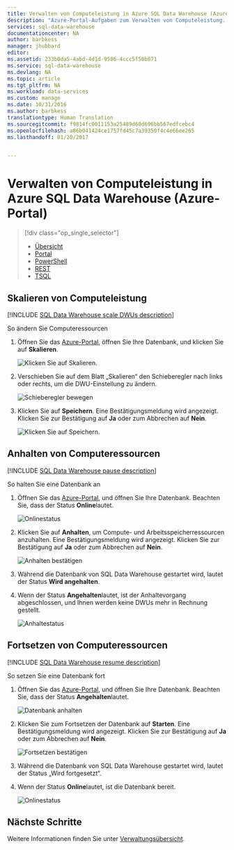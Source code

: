 ```yaml
---
title: Verwalten von Computeleistung in Azure SQL Data Warehouse (Azure-Portal) | Microsoft Docs
description: "Azure-Portal-Aufgaben zum Verwalten von Computeleistung. Skalieren von Computeressourcen durch Anpassen der DWUs Sie können Computeressourcen auch nach Bedarf anhalten und fortsetzen, um Kosten zu sparen."
services: sql-data-warehouse
documentationcenter: NA
author: barbkess
manager: jhubbard
editor: 
ms.assetid: 233b0da5-4abd-4d1d-9586-4ccc5f50b071
ms.service: sql-data-warehouse
ms.devlang: NA
ms.topic: article
ms.tgt_pltfrm: NA
ms.workload: data-services
ms.custom: manage
ms.date: 10/31/2016
ms.author: barbkess
translationtype: Human Translation
ms.sourcegitcommit: f9814fc0011153a25489d60d696bb567edfcebc4
ms.openlocfilehash: a86b041424ce1757fd45c7a39350f4c4e66ee265
ms.lasthandoff: 01/20/2017


---
```

# <a name="manage-compute-power-in-azure-sql-data-warehouse-azure-portal"></a>Verwalten von Computeleistung in Azure SQL Data Warehouse (Azure-Portal)
> [!div class="op_single_selector"]
> * [Übersicht](sql-data-warehouse-manage-compute-overview.md)
> * [Portal](sql-data-warehouse-manage-compute-portal.md)
> * [PowerShell](sql-data-warehouse-manage-compute-powershell.md)
> * [REST](sql-data-warehouse-manage-compute-rest-api.md)
> * [TSQL](sql-data-warehouse-manage-compute-tsql.md)
>
>


## <a name="scale-compute-power"></a>Skalieren von Computeleistung
[!INCLUDE [SQL Data Warehouse scale DWUs description](../../includes/sql-data-warehouse-scale-dwus-description.md)]

So ändern Sie Computeressourcen

1. Öffnen Sie das [Azure-Portal][Azure portal], öffnen Sie Ihre Datenbank, und klicken Sie auf **Skalieren**.

    ![Klicken Sie auf Skalieren.][1]
2. Verschieben Sie auf dem Blatt „Skalieren“ den Schieberegler nach links oder rechts, um die DWU-Einstellung zu ändern.

    ![Schieberegler bewegen][2]
3. Klicken Sie auf **Speichern**. Eine Bestätigungsmeldung wird angezeigt. Klicken Sie zur Bestätigung auf **Ja** oder zum Abbrechen auf **Nein**.

    ![Klicken Sie auf Speichern.][3]

<a name="pause-compute-bk"></a>

## <a name="pause-compute"></a>Anhalten von Computeressourcen
[!INCLUDE [SQL Data Warehouse pause description](../../includes/sql-data-warehouse-pause-description.md)]

So halten Sie eine Datenbank an

1. Öffnen Sie das [Azure-Portal][Azure portal], und öffnen Sie Ihre Datenbank. Beachten Sie, dass der Status **Online**lautet.

    ![Onlinestatus][6]
2. Klicken Sie auf **Anhalten**, um Compute- und Arbeitsspeicherressourcen anzuhalten. Eine Bestätigungsmeldung wird angezeigt. Klicken Sie zur Bestätigung auf **Ja** oder zum Abbrechen auf **Nein**.

    ![Anhalten bestätigen][7]
3. Während die Datenbank von SQL Data Warehouse gestartet wird, lautet der Status **Wird angehalten**.
4. Wenn der Status **Angehalten**lautet, ist der Anhaltevorgang abgeschlossen, und Ihnen werden keine DWUs mehr in Rechnung gestellt.

    ![Anhaltestatus][4]

<a name="resume-compute-bk"></a>

## <a name="resume-compute"></a>Fortsetzen von Computeressourcen
[!INCLUDE [SQL Data Warehouse resume description](../../includes/sql-data-warehouse-resume-description.md)]

So setzen Sie eine Datenbank fort

1. Öffnen Sie das [Azure-Portal][Azure portal], und öffnen Sie Ihre Datenbank. Beachten Sie, dass der Status **Angehalten**lautet.

    ![Datenbank anhalten][4]
2. Klicken Sie zum Fortsetzen der Datenbank auf **Starten**. Eine Bestätigungsmeldung wird angezeigt. Klicken Sie zur Bestätigung auf **Ja** oder zum Abbrechen auf **Nein**.

    ![Fortsetzen bestätigen][5]
3. Während die Datenbank von SQL Data Warehouse gestartet wird, lautet der Status „Wird fortgesetzt“.
4. Wenn der Status **Online**lautet, ist die Datenbank bereit.

    ![Onlinestatus][6]

<a name="next-steps-bk"></a>

## <a name="next-steps"></a>Nächste Schritte
Weitere Informationen finden Sie unter [Verwaltungsübersicht][Management overview].

<!--Image references-->
[1]: ./media/sql-data-warehouse-manage-compute-portal/click-scale.png
[2]: ./media/sql-data-warehouse-manage-compute-portal/move-slider.png
[3]: ./media/sql-data-warehouse-manage-compute-portal/click-save.png
[4]: ./media/sql-data-warehouse-manage-compute-portal/resume-database.png
[5]: ./media/sql-data-warehouse-manage-compute-portal/resume-confirm.png
[6]: ./media/sql-data-warehouse-manage-compute-portal/pause-database.png
[7]: ./media/sql-data-warehouse-manage-compute-portal/pause-confirm.png

<!--Article references-->
[Management overview]: ./sql-data-warehouse-overview-manage.md
[Manage compute overview]: ./sql-data-warehouse-manage-compute-overview.md

<!--MSDN references-->


<!--Other Web references-->

[Azure portal]: http://portal.azure.com/

